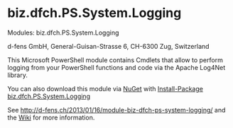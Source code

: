 biz.dfch.PS.System.Logging
==========================

Modules: biz.dfch.PS.System.Logging

d-fens GmbH, General-Guisan-Strasse 6, CH-6300 Zug, Switzerland

This Microsoft PowerShell module contains Cmdlets that allow to perform logging from your PowerShell functions and code via the Apache Log4Net library.

You can also download this module via [NuGet](http://nuget.org) with [Install-Package biz.dfch.PS.System.Logging](https://www.nuget.org/packages/biz.dfch.PS.System.Logging/)

See http://d-fens.ch/2013/01/16/module-biz-dfch-ps-system-logging/ and the [Wiki](https://github.com/dfch/biz.dfch.PS.System.Logging/wiki) for more information.
